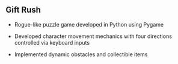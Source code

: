 ## Gift Rush

- Rogue-like puzzle game developed in Python using Pygame

- Developed character movement mechanics with four directions controlled via keyboard inputs

- Implemented dynamic obstacles and collectible items
